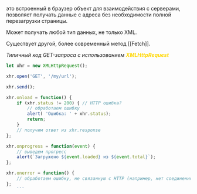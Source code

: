 это встроенный в браузер объект для взаимодействия с серверами, позволяет получать данные с адреса без необходимости полной перезагрузки страницы. 

Может получать любой тип данных, не только XML. 

Существует другой, более современный метод [[Fetch]].

*Типичный код GET-запроса с использованием <span style="font-weight: bold; color: gold;">XMLHttpRequest</span>*

```javascript
let xhr = new XMLHttpRequest(); 

xhr.open('GET', '/my/url'); 

xhr.send(); 

xhr.onload = function() { 
	if (xhr.status != 200) { // HTTP ошибка? 
		// обработаем ошибку 
		alert( 'Ошибка: ' + xhr.status); 
		return; 
	} 
	// получим ответ из xhr.response 
}; 

xhr.onprogress = function(event) { 
	// выведем прогресс 
	alert(`Загружено ${event.loaded} из ${event.total}`); 
}; 

xhr.onerror = function() { 
	// обработаем ошибку, не связанную с HTTP (например, нет соединения) 
};
	```